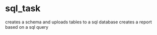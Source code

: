 # sql_task
creates a schema and uploads tables to a sql database
creates a report based on a sql query
